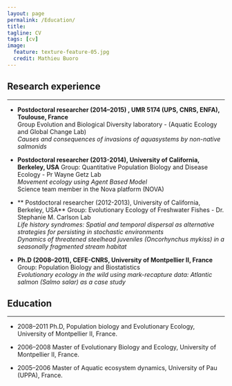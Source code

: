 ```yaml
---
layout: page
permalink: /Education/
title: 
tagline: CV
tags: [cv]
image:
  feature: texture-feature-05.jpg
  credit: Mathieu Buoro
---
```



## Research experience  
---


* **Postdoctoral researcher (2014–2015) , UMR 5174 (UPS, CNRS, ENFA), Toulouse, France**  
Group Evolution and Biological Diversity laboratory - (Aquatic Ecology and Global Change  Lab)  
*Causes and consequences of invasions of aquasystems by non-native salmonids*  


* **Postdoctoral researcher (2013-2014), University of California, Berkeley, USA**
Group: Quantitative Population Biology and Disease Ecology - Pr Wayne Getz Lab  
*Movement ecology using Agent Based Model*  
Science team member in the Nova platform (NOVA)  


* ** Postdoctoral researcher (2012-2013), University of California, Berkeley, USA**
Group: Evolutionary Ecology of Freshwater Fishes - Dr. Stephanie M. Carlson Lab  
 *Life history syndromes: Spatial and temporal dispersal as alternative strategies for persisting in stochastic environments*  
 *Dynamics of threatened steelhead juveniles (Oncorhynchus mykiss) in a seasonally fragmented stream habitat*  


* **Ph.D (2008–2011), CEFE-CNRS, University of Montpellier II, France**  
Group: Population Biology and Biostatistics  
*Evolutionary ecology in the wild using mark-recapture data: Atlantic salmon (Salmo salar) as a case study*  

## Education  
---

* 2008–2011 Ph.D, Population biology and Evolutionary Ecology, University of Montpellier II, France.  

* 2006–2008 Master of Evolutionary Biology and Ecology, University of Montpellier II, France.

* 2005–2006 Master of Aquatic ecosystem dynamics, University of Pau (UPPA), France.  
